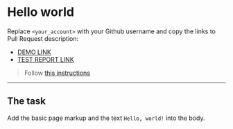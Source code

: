 # Hello world
Replace `<your_account>` with your Github username and copy the links to Pull Request description:
- [DEMO LINK](https://github.com/Rage1502/layout_hello-world)
- [TEST REPORT LINK](https://github.com/Rage1502/layout_hello-world/report/html_report/)

> Follow [this instructions](https://mate-academy.github.io/layout_task-guideline/#how-to-solve-the-layout-tasks-on-github)
___

## The task 
Add the basic page markup and the text `Hello, world!` into the body.
